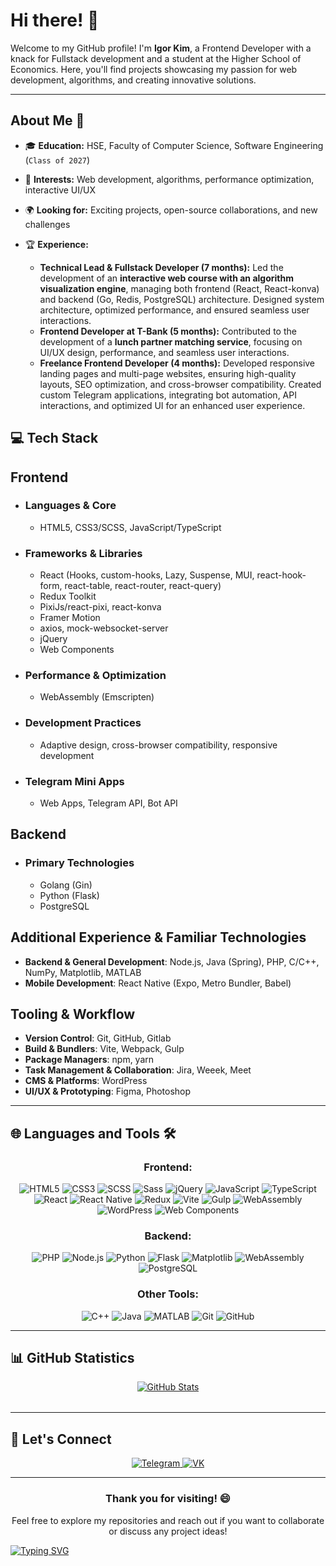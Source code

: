# Hi there! 👋  

Welcome to my GitHub profile! I'm **Igor Kim**, a Frontend Developer with a knack for Fullstack development and a student at the Higher School of Economics. Here, you'll find projects showcasing my passion for web development, algorithms, and creating innovative solutions.  

---

## About Me 🌟  

- 🎓 **Education:** HSE, Faculty of Computer Science, Software Engineering (`Class of 2027`)  
- 🚀 **Interests:** Web development, algorithms, performance optimization, interactive UI/UX  
- 🌍 **Looking for:** Exciting projects, open-source collaborations, and new challenges
- 🏆 **Experience:**
  
  - **Technical Lead & Fullstack Developer (7 months):** Led the development of an **interactive web course with an algorithm visualization engine**, managing both frontend (React, React-konva) and backend (Go, Redis, PostgreSQL) architecture. Designed system architecture, optimized performance, and ensured seamless user interactions.  
  - **Frontend Developer at T-Bank (5 months):** Contributed to the development of a **lunch partner matching service**, focusing on UI/UX design, performance, and seamless user interactions.
  - **Freelance Frontend Developer (4 months):**  Developed responsive landing pages and multi-page websites, ensuring high-quality layouts, SEO optimization, and cross-browser compatibility. Created custom Telegram applications, integrating bot automation, API interactions, and optimized UI for an enhanced user experience.
 




## 💻 Tech Stack  

## Frontend  
- ### Languages & Core  
  - HTML5, CSS3/SCSS, JavaScript/TypeScript  

- ### Frameworks & Libraries  
  - React (Hooks, custom-hooks, Lazy, Suspense, MUI, react-hook-form, react-table, react-router, react-query)
  - Redux Toolkit  
  - PixiJs/react-pixi, react-konva  
  - Framer Motion   
  - axios, mock-websocket-server  
  - jQuery
  - Web Components 

- ### Performance & Optimization  
  - WebAssembly (Emscripten)  

- ### Development Practices  
  - Adaptive design, cross-browser compatibility, responsive development  

- ### Telegram Mini Apps  
  - Web Apps, Telegram API, Bot API  

## Backend  
- ### Primary Technologies  
  - Golang (Gin)  
  - Python (Flask)  
  - PostgreSQL  

## Additional Experience & Familiar Technologies
- **Backend & General Development**: Node.js, Java (Spring), PHP, C/C++, NumPy, Matplotlib, MATLAB  
- **Mobile Development**: React Native (Expo, Metro Bundler, Babel)  

## Tooling & Workflow
- **Version Control**: Git, GitHub, Gitlab  
- **Build & Bundlers**: Vite, Webpack, Gulp  
- **Package Managers**: npm, yarn  
- **Task Management & Collaboration**: Jira, Weeek, Meet  
- **CMS & Platforms**: WordPress  
- **UI/UX & Prototyping**: Figma, Photoshop  



---

## 🌐 Languages and Tools 🛠️

<div align="center">

### Frontend:
![HTML5](https://img.shields.io/badge/-HTML5-E34F26?style=for-the-badge&logo=html5&logoColor=white)
![CSS3](https://img.shields.io/badge/-CSS3-1572B6?style=for-the-badge&logo=css3&logoColor=white)
![SCSS](https://img.shields.io/badge/-SCSS-CC6699?style=for-the-badge&logo=sass&logoColor=white)
![Sass](https://img.shields.io/badge/-Sass-CC6699?style=for-the-badge&logo=sass&logoColor=white)
![jQuery](https://img.shields.io/badge/-jQuery-0769AD?style=for-the-badge&logo=jquery&logoColor=white)
![JavaScript](https://img.shields.io/badge/-JavaScript-F7DF1E?style=for-the-badge&logo=javascript&logoColor=black)
![TypeScript](https://img.shields.io/badge/-TypeScript-007ACC?style=for-the-badge&logo=typescript&logoColor=white)
![React](https://img.shields.io/badge/-React-61DAFB?style=for-the-badge&logo=react&logoColor=black)
![React Native](https://img.shields.io/badge/-React%20Native-61DAFB?style=for-the-badge&logo=react&logoColor=black)
![Redux](https://img.shields.io/badge/-Redux-764ABC?style=for-the-badge&logo=redux&logoColor=white)
![Vite](https://img.shields.io/badge/-Vite-646CFF?style=for-the-badge&logo=vite&logoColor=white)
![Gulp](https://img.shields.io/badge/-Gulp-CF4647?style=for-the-badge&logo=gulp&logoColor=white)
![WebAssembly](https://img.shields.io/badge/-WebAssembly-654FF0?style=for-the-badge&logo=webassembly&logoColor=white)
![WordPress](https://img.shields.io/badge/-WordPress-21759B?style=for-the-badge&logo=wordpress&logoColor=white)
![Web Components](https://img.shields.io/badge/-Web%20Components-4285F4?style=for-the-badge&logo=webcomponents.org&logoColor=white)


### Backend:
![PHP](https://img.shields.io/badge/-PHP-777BB4?style=for-the-badge&logo=php&logoColor=white)
![Node.js](https://img.shields.io/badge/-Node.js-339933?style=for-the-badge&logo=nodedotjs&logoColor=white)
![Python](https://img.shields.io/badge/-Python-3776AB?style=for-the-badge&logo=python&logoColor=white)
![Flask](https://img.shields.io/badge/-Flask-000000?style=for-the-badge&logo=flask&logoColor=white)
![Matplotlib](https://img.shields.io/badge/-Matplotlib-11557C?style=for-the-badge&logo=plotly&logoColor=white)
![WebAssembly](https://img.shields.io/badge/-WebAssembly-654FF0?style=for-the-badge&logo=webassembly&logoColor=white)
![PostgreSQL](https://img.shields.io/badge/-PostgreSQL-336791?style=for-the-badge&logo=postgresql&logoColor=white)

### Other Tools:
![C++](https://img.shields.io/badge/-C%2B%2B-00599C?style=for-the-badge&logo=cplusplus&logoColor=white)
![Java](https://img.shields.io/badge/-Java-007396?style=for-the-badge&logo=java&logoColor=white)
![MATLAB](https://img.shields.io/badge/-MATLAB-0076A8?style=for-the-badge&logo=mathworks&logoColor=white)
![Git](https://img.shields.io/badge/-Git-F05032?style=for-the-badge&logo=git&logoColor=white)
![GitHub](https://img.shields.io/badge/-GitHub-181717?style=for-the-badge&logo=github&logoColor=white)


</div>

---

## 📊 GitHub Statistics

<div align="center">
  <table style="border-collapse: collapse; border: none;">
   <!-- <tr>
      <td style="border: none;">
        <a href="https://github.com/goringich/github-readme-stats">
          <img src="https://github-readme-stats.vercel.app/api/top-langs/?username=goringich&layout=pie&exclude_repo=open-server,hram-only&cache_seconds=1800" alt="Top Langs" />
        </a>
      </td>-->
     <!-- <td style="border: none;"> -->
  <a href="https://github.com/goringich/github-readme-stats">
  <img src="https://github-readme-stats.vercel.app/api?username=goringich&hide=prs,issues&show_icons=true&theme=dark&include_all_commits=true&count_private=true&cache_seconds=0" alt="GitHub Stats" />
</a>



<!--       </td> -->

  </table>
</div>



---

## 🤝 Let's Connect

<div align="center">
  <a href="https://t.me/a1gorithms">
    <img src="https://img.shields.io/badge/telegram-blue?style=for-the-badge&logo=telegram&logoColor=white" alt="Telegram"/>
  </a>
  <a href="https://vk.com/gogotka">
    <img src="https://img.shields.io/badge/vk-blue?style=for-the-badge&logo=vk&logoColor=white" alt="VK"/>
  </a>
</div>

---

<div align="center">
  <h3>Thank you for visiting! 😄</h3>
  <p>Feel free to explore my repositories and reach out if you want to collaborate or discuss any project ideas!</p>
</div>

 [![Typing SVG](https://readme-typing-svg.herokuapp.com?color=%2336BCF7&lines=Im+curently+working+on+this+page)](https://git.io/typing-svg)
